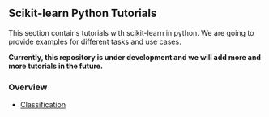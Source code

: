 ## Scikit-learn Python Tutorials

This section contains tutorials with scikit-learn in python. We are going to provide examples for different tasks and use cases.

**Currently, this repository is under development and we will add more and more tutorials in the future.**

### Overview

* [Classification](classification.ipynb)
